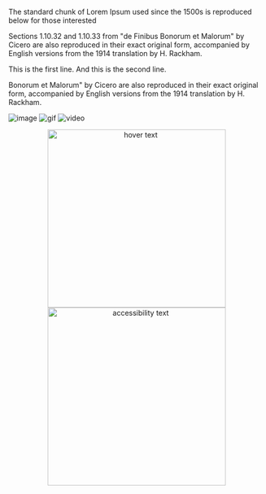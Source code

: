 The standard chunk of Lorem Ipsum used since the 1500s is reproduced below for those interested

<p>Sections 1.10.32 and 1.10.33 from "de Finibus Bonorum et Malorum" by Cicero are also reproduced in their exact original form, accompanied by English versions from the 1914 translation by H. Rackham.</p>

<p>This is the first line. And this is the second line.</p>

<p>Bonorum et Malorum" by Cicero are also reproduced in their exact original form, accompanied by English versions from the 1914 translation by H. Rackham.</p>

![image](https://i.imgur.com/ydnAi5N.png)
![gif](https://i.imgur.com/RmJPeCl.gif)
![video](https://www.youtube.com/watch?v=nvPOUdz5PL4)

<p align="center">
  <img src="https://i.imgur.com/ydnAi5N.png" width="350" title="hover text">
  <img src="https://www.youtube.com/watch?v=nvPOUdz5PL4" width="350" alt="accessibility text">
</p>
